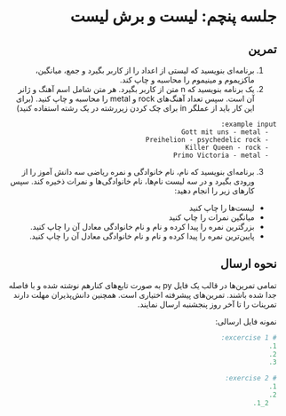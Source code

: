 <div dir="rtl">

# جلسه پنچم: لیست و برش لیست


  ## تمرین
  <div dir="rtl">

1. برنامه‌ای بنویسید که لیستی از اعداد را از کاربر بگیرد و جمع، میانگین، ماکزیموم و مینیموم را محاسبه و چاپ کند.
2. یک برنامه بنویسید که n متن از کاربر بگیرد. هر متن شامل اسم آهنگ و ژانر آن است. سپس تعداد آهنگ‌های rock و metal را محاسبه و چاپ کنید.
(برای این کار باید از عملگر in برای چک کردن زیررشته در یک رشته استفاده کنید)
```
example input:
  - Gott mit uns - metal
  - Preihelion - psychedelic rock
  - Killer Queen - rock
  - Primo Victoria - metal
```
3. برنامه‌ای بنویسید که نام، نام خانوادگی و نمره ریاضی سه دانش آموز را از ورودی بگیرد و در سه لیست نام‌ها، نام خانوادگی‌ها و نمرات ذخیره کند. سپس کارهای زیر را انجام دهید:
  - لیست‌ها را چاپ کنید
  - میانگین نمرات را چاپ کنید
  - بزرگترین نمره را پیدا کرده و نام و نام خانوادگی معادل آن را چاپ کنید.
  - پایین‌ترین نمره را پیدا کرده و نام و نام خانوادگی معادل آن را چاپ کنید.

  </div>




  <div dir="rtl">

 ## نحوه ارسال
تمامی تمرین‌ها در قالب یک فایل  py به صورت تابع‌های کنارهم نوشته شده و با فاصله جدا شده باشند. تمرین‌های پیشرفته اختیاری است. همچنین دانش‌پذیران مهلت دارند تمرینات را تا آخر روز پنجشنبه ارسال نمایند.

  نمونه فایل ارسالی:
  </div>

  ```python
  # excercise 1:
  1.
  2.
  3.

  # exercise 2:
  1.
  2.
    2_1.


  ```
